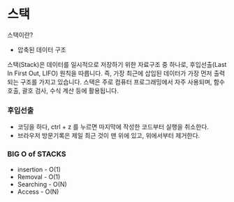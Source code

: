 # 스택

스택이란?
- 압축된 데이터 구조

스택(Stack)은 데이터를 일시적으로 저장하기 위한 자료구조 중 하나로, 후입선출(Last In First Out, LIFO) 원칙을 따릅니다. 즉, 가장 최근에 삽입된 데이터가 가장 먼저 출력되는 구조를 가지고 있습니다. 스택은 주로 컴퓨터 프로그래밍에서 자주 사용되며, 함수 호출, 괄호 검사, 수식 계산 등에 활용됩니다.

### 후입선출

- 코딩을 하다, ctrl + z 를 누르면 마지막에 작성한 코드부터 실행을 취소한다.
- 브라우저 방문기록은 제일 최근 것이 맨 위에 있고, 위에서부터 제거한다.

### BIG O of STACKS
- insertion - O(1)
- Removal - O(1)
- Searching - O(N)
- Access - O(N)
